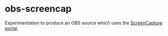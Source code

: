# obs-screencap

Experimentation to produce an OBS source which uses the [ScreenCapture portal](https://flatpak.github.io/xdg-desktop-portal/portal-docs.html#gdbus-org.freedesktop.portal.ScreenCast).
